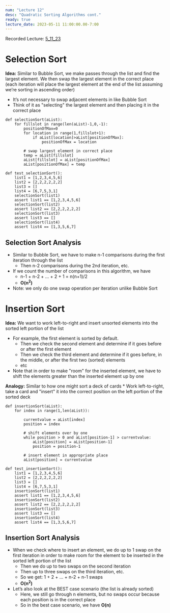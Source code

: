 ```yaml
---
num: "Lecture 12"
desc: "Quadratic Sorting Algorithms cont."
ready: true
lecture_date: 2023-05-11 11:00:00.00-7:00
---
```


Recorded Lecture: [5_11_23](https://drive.google.com/file/d/1NPMgvVQltUSPi7E_Orh4PpFX6wDJ3DR6/view?usp=sharing)

# Selection Sort

**Idea:** Similar to Bubble Sort, we make passes through the list and find the largest element. We then swap the largest element in the correct place (each iteration will place the largest element at the end of the list assuming we’re sorting in ascending order)
* It’s not necessary to swap adjacent elements in like Bubble Sort
* Think of it as "selecting" the largest element and then placing it in the correct place

```
def selectionSort(aList):
	for fillslot in range(len(aList)-1,0,-1):
		positionOfMax=0
		for location in range(1,fillslot+1):
			if aList[location]>aList[positionOfMax]:
				positionOfMax = location

		# swap largest element in correct place
		temp = aList[fillslot]
		aList[fillslot] = aList[positionOfMax]
		aList[positionOfMax] = temp
```
```
def test_selectionSort():
	list1 = [1,2,3,4,5,6]
	list2 = [2,2,2,2,2,2]
	list3 = []
	list4 = [6,7,5,3,1]
	selectionSort(list1)
	assert list1 == [1,2,3,4,5,6]
	selectionSort(list2)
	assert list2 == [2,2,2,2,2,2]
	selectionSort(list3)
	assert list3 == []
	selectionSort(list4)
	assert list4 == [1,3,5,6,7]
```

## Selection Sort Analysis

* Similar to Bubble Sort, we have to make n-1 comparisons during the first iteration through the list
	* Then n-2 comparisons during the 2nd iteration, etc.
* If we count the number of comparisons in this algorithm, we have
	* n-1 + n-2 + ... + 2 + 1 = n(n+1)/2
	* **O(n<sup>2</sup>)**
* Note: we only do one swap operation per iteration unlike Bubble Sort

# Insertion Sort

**Idea:** We want to work left-to-right and insert unsorted elements into the sorted left portion of the list
* For example, the first element is sorted by default.
	* Then we check the second element and determine if it goes before or after the first element
	* Then we check the third element and determine if it goes before, in the middle, or after the first two (sorted) elements
	* etc
* Note that in order to make "room" for the inserted element, we have to shift the elements greater than the inserted element up by one

**Analogy:** Similar to how one might sort a deck of cards
	* Work left-to-right, take a card and "insert" it into the correct position on the left portion of the sorted deck

```
def insertionSort(aList):
	for index in range(1,len(aList)):

		currentvalue = aList[index]
		position = index

		# shift elements over by one
		while position > 0 and aList[position-1] > currentvalue:
			aList[position] = aList[position-1]
			position = position-1

		# insert element in appropriate place
		aList[position] = currentvalue
```
```
def test_insertionSort():
	list1 = [1,2,3,4,5,6]
	list2 = [2,2,2,2,2,2]
	list3 = []
	list4 = [6,7,5,3,1]
	insertionSort(list1)
	assert list1 == [1,2,3,4,5,6]
	insertionSort(list2)
	assert list2 == [2,2,2,2,2,2]
	insertionSort(list3)
	assert list3 == []
	insertionSort(list4)
	assert list4 == [1,3,5,6,7]
```

## Insertion Sort Analysis

* When we check where to insert an element, we do up to 1 swap on the first iteration in order to make room for the element to be inserted in the sorted left portion of the list
	* Then we do up to two swaps on the second iteration
	* Then up to three swaps on the third iteration, etc.
	* So we get: 1 + 2 + ... + n-2 + n-1 swaps
	* **O(n<sup>2</sup>)**
* Let’s also look at the BEST case scenario (the list is already sorted)
	* Here, we still go through n elements, but no swaps occur because each position is in the correct place
	* So in the best case scenario, we have **O(n)**